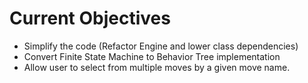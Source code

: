 # Current Objectives
* Simplify the code (Refactor Engine and lower class dependencies)
* Convert Finite State Machine to Behavior Tree implementation
* Allow user to select from multiple moves by a given move name.